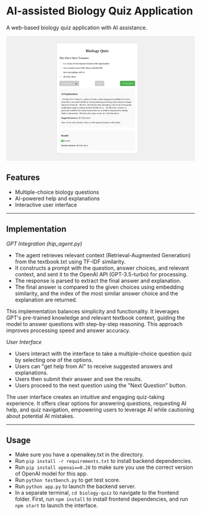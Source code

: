 # AI-assisted Biology Quiz Application

A web-based biology quiz application with AI assistance.

![Alt text](interface.png)

## Features

- Multiple-choice biology questions
- AI-powered help and explanations
- Interactive user interface

---

## Implementation

_GPT Integration (hip_agent.py)_

- The agent retrieves relevant context (Retrieval-Augmented Generation) from the textbook.txt using TF-IDF similarity.
- It constructs a prompt with the question, answer choices, and relevant context, and sent it to the OpenAI API (GPT-3.5-turbo) for processing.
- The response is parsed to extract the final answer and explanation.
- The final answer is compared to the given choices using embedding similarity, and the index of the most similar answer choice and the explanation are returned.

This implementation balances simplicity and functionality. It leverages GPT's pre-trained knowledge and relevant textbook context, guiding the model to answer questions with step-by-step reasoning. This approach improves processing speed and answer accuracy.

_User Interface_

- Users interact with the interface to take a multiple-choice question quiz by selecting one of the options.
- Users can "get help from AI" to receive suggested answers and explanations.
- Users then submit their answer and see the results.
- Users proceed to the next question using the "Next Question" button.

The user interface creates an intuitive and engaging quiz-taking experience. It offers clear options for answering questions, requesting AI help, and quiz navigation, empowering users to leverage AI while cautioning about potential AI mistakes.

---

## Usage

- Make sure you have a openaikey.txt in the directory.
- Run `pip install -r requirements.txt` to install backend dependencies.
- Run `pip install openai==0.28` to make sure you use the correct version of OpenAI model for this app.
- Run `python testbench.py` to get test score.
- Run `python app.py` to launch the backend server.
- In a separate terminal, `cd biology-quiz` to navigate to the frontend folder. First, run `npm install` to install frontend dependencies, and run `npm start` to launch the interface.
